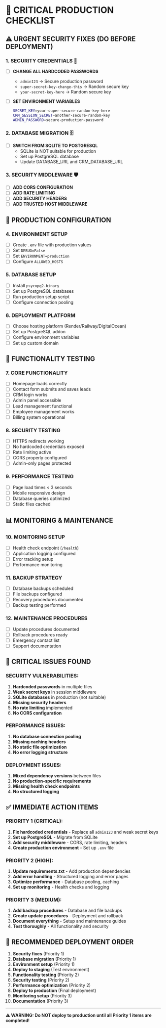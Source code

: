 # 🚨 CRITICAL PRODUCTION CHECKLIST

## ⚠️ URGENT SECURITY FIXES (DO BEFORE DEPLOYMENT)

### 1. **SECURITY CREDENTIALS** 🔐
- [ ] **CHANGE ALL HARDCODED PASSWORDS**
  - `admin123` → Secure production password
  - `super-secret-key-change-this` → Random secure key
  - `your-secret-key-here` → Random secure key

- [ ] **SET ENVIRONMENT VARIABLES**
  ```bash
  SECRET_KEY=your-super-secure-random-key-here
  CRM_SESSION_SECRET=another-secure-random-key
  ADMIN_PASSWORD=secure-production-password
  ```

### 2. **DATABASE MIGRATION** 🗄️
- [ ] **SWITCH FROM SQLITE TO POSTGRESQL**
  - SQLite is NOT suitable for production
  - Set up PostgreSQL database
  - Update DATABASE_URL and CRM_DATABASE_URL

### 3. **SECURITY MIDDLEWARE** 🛡️
- [ ] **ADD CORS CONFIGURATION**
- [ ] **ADD RATE LIMITING**
- [ ] **ADD SECURITY HEADERS**
- [ ] **ADD TRUSTED HOST MIDDLEWARE**

## 🔧 PRODUCTION CONFIGURATION

### 4. **ENVIRONMENT SETUP**
- [ ] Create `.env` file with production values
- [ ] Set `DEBUG=False`
- [ ] Set `ENVIRONMENT=production`
- [ ] Configure `ALLOWED_HOSTS`

### 5. **DATABASE SETUP**
- [ ] Install `psycopg2-binary`
- [ ] Set up PostgreSQL databases
- [ ] Run production setup script
- [ ] Configure connection pooling

### 6. **DEPLOYMENT PLATFORM**
- [ ] Choose hosting platform (Render/Railway/DigitalOcean)
- [ ] Set up PostgreSQL addon
- [ ] Configure environment variables
- [ ] Set up custom domain

## 🧪 FUNCTIONALITY TESTING

### 7. **CORE FUNCTIONALITY**
- [ ] Homepage loads correctly
- [ ] Contact form submits and saves leads
- [ ] CRM login works
- [ ] Admin panel accessible
- [ ] Lead management functional
- [ ] Employee management works
- [ ] Billing system operational

### 8. **SECURITY TESTING**
- [ ] HTTPS redirects working
- [ ] No hardcoded credentials exposed
- [ ] Rate limiting active
- [ ] CORS properly configured
- [ ] Admin-only pages protected

### 9. **PERFORMANCE TESTING**
- [ ] Page load times < 3 seconds
- [ ] Mobile responsive design
- [ ] Database queries optimized
- [ ] Static files cached

## 📊 MONITORING & MAINTENANCE

### 10. **MONITORING SETUP**
- [ ] Health check endpoint (`/health`)
- [ ] Application logging configured
- [ ] Error tracking setup
- [ ] Performance monitoring

### 11. **BACKUP STRATEGY**
- [ ] Database backups scheduled
- [ ] File backups configured
- [ ] Recovery procedures documented
- [ ] Backup testing performed

### 12. **MAINTENANCE PROCEDURES**
- [ ] Update procedures documented
- [ ] Rollback procedures ready
- [ ] Emergency contact list
- [ ] Support documentation

## 🚨 CRITICAL ISSUES FOUND

### **SECURITY VULNERABILITIES:**
1. **Hardcoded passwords** in multiple files
2. **Weak secret keys** in session middleware
3. **SQLite databases** in production (not suitable)
4. **Missing security headers**
5. **No rate limiting** implemented
6. **No CORS configuration**

### **PERFORMANCE ISSUES:**
1. **No database connection pooling**
2. **Missing caching headers**
3. **No static file optimization**
4. **No error logging structure**

### **DEPLOYMENT ISSUES:**
1. **Mixed dependency versions** between files
2. **No production-specific requirements**
3. **Missing health check endpoints**
4. **No structured logging**

## ✅ IMMEDIATE ACTION ITEMS

### **PRIORITY 1 (CRITICAL):**
1. **Fix hardcoded credentials** - Replace all `admin123` and weak secret keys
2. **Set up PostgreSQL** - Migrate from SQLite
3. **Add security middleware** - CORS, rate limiting, headers
4. **Create production environment** - Set up `.env` file

### **PRIORITY 2 (HIGH):**
1. **Update requirements.txt** - Add production dependencies
2. **Add error handling** - Structured logging and error pages
3. **Optimize performance** - Database pooling, caching
4. **Set up monitoring** - Health checks and logging

### **PRIORITY 3 (MEDIUM):**
1. **Add backup procedures** - Database and file backups
2. **Create update procedures** - Deployment and rollback
3. **Document everything** - Setup and maintenance guides
4. **Test thoroughly** - All functionality and security

## 🎯 RECOMMENDED DEPLOYMENT ORDER

1. **Security fixes** (Priority 1)
2. **Database migration** (Priority 1)
3. **Environment setup** (Priority 1)
4. **Deploy to staging** (Test environment)
5. **Functionality testing** (Priority 2)
6. **Security testing** (Priority 2)
7. **Performance optimization** (Priority 2)
8. **Deploy to production** (Final deployment)
9. **Monitoring setup** (Priority 3)
10. **Documentation** (Priority 3)

---

**⚠️ WARNING: Do NOT deploy to production until all Priority 1 items are completed!** 